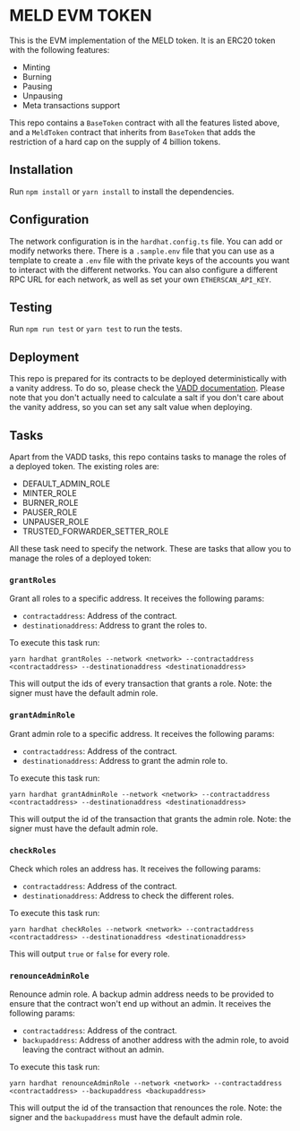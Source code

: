 # MELD EVM TOKEN

This is the EVM implementation of the MELD token. It is an ERC20 token with the following features:

- Minting
- Burning
- Pausing
- Unpausing
- Meta transactions support

This repo contains a `BaseToken` contract with all the features listed above, and a `MeldToken` contract that inherits from `BaseToken` that adds the restriction of a hard cap on the supply of 4 billion tokens.

## Installation

Run `npm install` or `yarn install` to install the dependencies.

## Configuration

The network configuration is in the `hardhat.config.ts` file. You can add or modify networks there. There is a `.sample.env` file that you can use as a template to create a `.env` file with the private keys of the accounts you want to interact with the different networks. You can also configure a different RPC URL for each network, as well as set your own `ETHERSCAN_API_KEY`.

## Testing

Run `npm run test` or `yarn test` to run the tests.

## Deployment

This repo is prepared for its contracts to be deployed deterministically with a vanity address. To do so, please check the [VADD documentation](VADD.md). Please note that you don't actually need to calculate a salt if you don't care about the vanity address, so you can set any salt value when deploying.

## Tasks

Apart from the VADD tasks, this repo contains tasks to manage the roles of a deployed token. The existing roles are:

- DEFAULT_ADMIN_ROLE
- MINTER_ROLE
- BURNER_ROLE
- PAUSER_ROLE
- UNPAUSER_ROLE
- TRUSTED_FORWARDER_SETTER_ROLE

All these task need to specify the network. These are tasks that allow you to manage the roles of a deployed token:

### `grantRoles`

Grant all roles to a specific address.
It receives the following params:

- `contractaddress`: Address of the contract.
- `destinationaddress`: Address to grant the roles to.

To execute this task run:

```
yarn hardhat grantRoles --network <network> --contractaddress <contractaddress> --destinationaddress <destinationaddress>
```

This will output the ids of every transaction that grants a role.
Note: the signer must have the default admin role.

### `grantAdminRole`

Grant admin role to a specific address.
It receives the following params:

- `contractaddress`: Address of the contract.
- `destinationaddress`: Address to grant the admin role to.

To execute this task run:

```
yarn hardhat grantAdminRole --network <network> --contractaddress <contractaddress> --destinationaddress <destinationaddress>
```

This will output the id of the transaction that grants the admin role.
Note: the signer must have the default admin role.

### `checkRoles`

Check which roles an address has.
It receives the following params:

- `contractaddress`: Address of the contract.
- `destinationaddress`: Address to check the different roles.

To execute this task run:

```
yarn hardhat checkRoles --network <network> --contractaddress <contractaddress> --destinationaddress <destinationaddress>
```

This will output `true` or `false` for every role.

### `renounceAdminRole`

Renounce admin role. A backup admin address needs to be provided to ensure that the contract won't end up without an admin.
It receives the following params:

- `contractaddress`: Address of the contract.
- `backupaddress`: Address of another address with the admin role, to avoid leaving the contract without an admin.

To execute this task run:

```
yarn hardhat renounceAdminRole --network <network> --contractaddress <contractaddress> --backupaddress <backupaddress>
```

This will output the id of the transaction that renounces the role.
Note: the signer and the `backupaddress` must have the default admin role.
